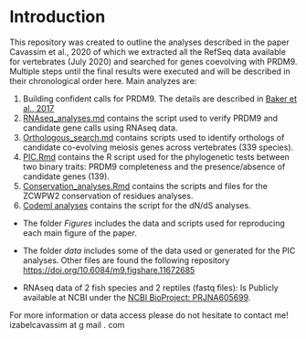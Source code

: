 Introduction
============

This repository was created to outline the analyses described in the paper Cavassim et al., 2020 of which we extracted all the RefSeq data available for vertebrates (July 2020) and searched for genes coevolving with PRDM9. Multiple steps until the final results were executed and will be described in their chronological order here. 
Main analyzes are: 

1. Building confident calls for PRDM9. The details are described in [Baker et al., 2017](https://elifesciences.org/articles/24133)
2. [RNAseq_analyses.md](./RNAseq_analyses.md) contains the script used to verify PRDM9 and candidate gene calls using RNAseq data.
3. [Orthologous_search.md](./Orthologous_search.md) contains scripts used to identify orthologs of candidate co-evolving meiosis genes across vertebrates (339 species). 
4. [PIC.Rmd](./PIC.Rmd) contains the R script used for the phylogenetic tests between two binary traits: PRDM9 completeness and the presence/absence of candidate genes (139).
5. [Conservation_analyses.Rmd](./Conservation_analyses.Rmd) contains the scripts and files for the ZCWPW2 conservation of residues analyses.
6. [Codeml analyses](./scripts/PAML_codeml_analyses.py) contains the script for the dN/dS analyses. 


* The folder *Figures* includes the data and scripts used for reproducing each main figure of the paper.

* The folder *data* includes some of the data used or generated for the PIC analyses. Other files are found the following repository https://doi.org/10.6084/m9.figshare.11672685

* RNAseq data of 2 fish species and 2 reptiles (fastq files):
Is Publicly available at NCBI under the [NCBI BioProject: PRJNA605699](https://www.ncbi.nlm.nih.gov/bioproject/PRJNA605699).

For more information or data access please do not hesitate to contact me! izabelcavassim at g mail . com
